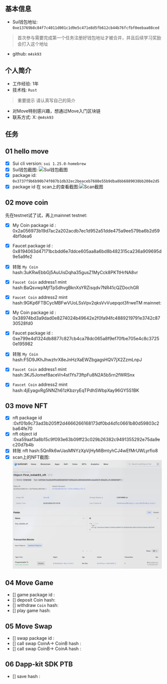 ## 基本信息
- Sui钱包地址: `0xe13769b8c84f7c4011d001c1d9e5c471e8d5fb612cb44b76fcfbf0eebaa08ced`
> 首次参与需要完成第一个任务注册好钱包地址才被合并，并且后续学习奖励会打入这个地址
- github: `m4sk93`

## 个人简介
- 工作经验: 1年
- 技术栈: `Rust`
> 重要提示 请认真写自己的简介
- 对Move特别感兴趣，想通过Move入门区块链
- 联系方式: X: `@m4sk93` 

## 任务

##   01 hello move  
- [x] Sui cli version: `sui 1.25.0-homebrew`
- [x] Sui钱包截图: ![Sui钱包截图](./images/wallet.png)
- [x] package id: `0x3737f9b6b90b74f087b1db32ec2beaceb7688e55b9dba8bb6889038bb208e2d5`
- [x] package id 在 scan上的查看截图:![Scan截图](./images/scan.png)

##   02 move coin
先在testnet试了试，再上mainnet
testnet:
- [x] My Coin package id : 0x2a056973b19d7ac2a202acdb7ec1d952a51dde475a9ee579ba6b2d594bf1dea6
- [x] Faucet package id : 0x8194063d47171bcbdd6e7ddce605aa8a6bd8b482315ca236a909695d9e5a9fe2
- [x] 转账 `My Coin` hash:3uKRwEbbGj5AuUisDqha35gusZ1MyCck8PKTtHrNA8vr
- [x] `Faucet Coin` address1 mint hash:BaQsvwpMjfTpSdhvgBknXsYRZisqdv7NR41cQZDochGR
- [x] `Faucet Coin` address2 mint hash:9GKp6FTBCycMBFwVUoLSsVpv2qksVvVuepqot3frweTM
mainnet:
- [x] My Coin package id : 0x38974bd3a9dad0e8274024b49642e2f0fa94fc4889219791e3742c8730528fd0
- [x] Faucet package id : 0xe799e4d1324db8877c827cb4ca78dc065a8f9ef70fbe705e4c8c37250e195982
- [x] 转账 `My Coin` hash:F5D9JKhJhwzhrX8eJnHzXaEWZbgagsHQV7jX2ZzmLnpJ
- [x] `Faucet Coin` address1 mint hash:3KJ5Jomef8aceVn4st1Ys73ftpFu8N2A5b5rn2fWRSnx
- [x] `Faucet Coin` address2 mint hash:4jEyagvRg5NNZh61zKbzryEqTPdhSWbpXay96GY5S1BK


##   03 move NFT
- [x] nft package id :0xf01b9c73ad3b205ff2d4666266168173df0bd4d1c0661b80d59803c2ba64fe70
- [x] nft object id :0xa59aaf3a8b15c9f093e63b09ff23c029b26382c9491355292e75da9ec20d7b4b 
- [x] 转账 nft  hash:5QnRk6wUasMNYzXpVjHyMiBmtyhCJ4wEfMrUWLyrfio8
- [x] scan上的NFT截图:![Scan截图](./images/nft.png)

##   04 Move Game
- [] game package id :
- [] deposit Coin hash:
- [] withdraw `Coin` hash:
- [] play game hash:

##   05 Move Swap
- [] swap package id :
- [] call swap CoinA-> CoinB  hash :
- [] call swap CoinB-> CoinA  hash :

##   06 Dapp-kit SDK PTB
- [] save hash :
